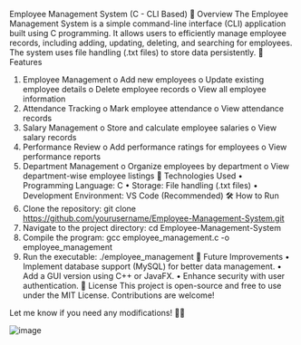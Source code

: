 Employee Management System (C - CLI Based)
📌 Overview
The Employee Management System is a simple command-line interface (CLI) application built using C programming. It allows users to efficiently manage employee records, including adding, updating, deleting, and searching for employees. The system uses file handling (.txt files) to store data persistently.
🚀 Features
1.	Employee Management
o	Add new employees
o	Update existing employee details
o	Delete employee records
o	View all employee information
2.	Attendance Tracking
o	Mark employee attendance
o	View attendance records
3.	Salary Management
o	Store and calculate employee salaries
o	View salary records
4.	Performance Review
o	Add performance ratings for employees
o	View performance reports
5.	Department Management
o	Organize employees by department
o	View department-wise employee listings
🔧 Technologies Used
•	Programming Language: C
•	Storage: File handling (.txt files)
•	Development Environment: VS Code (Recommended)
🛠 How to Run
1.	Clone the repository:
git clone https://github.com/yourusername/Employee-Management-System.git
2.	Navigate to the project directory:
cd Employee-Management-System
3.	Compile the program:
gcc employee_management.c -o employee_management
4.	Run the executable:
./employee_management
📌 Future Improvements
•	Implement database support (MySQL) for better data management.
•	Add a GUI version using C++ or JavaFX.
•	Enhance security with user authentication.
📜 License
This project is open-source and free to use under the MIT License. Contributions are welcome!
 
Let me know if you need any modifications! 🚀🔥

![image](https://github.com/user-attachments/assets/f2e69d4a-7c8b-4c0c-a926-47c8ac6de3c5)
